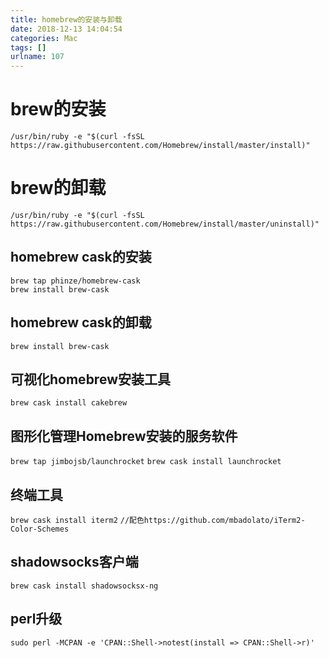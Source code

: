 ```yaml
---
title: homebrew的安装与卸载
date: 2018-12-13 14:04:54
categories: Mac
tags: []
urlname: 107
---
```

# brew的安装
    /usr/bin/ruby -e "$(curl -fsSL https://raw.githubusercontent.com/Homebrew/install/master/install)"

# brew的卸载
    /usr/bin/ruby -e "$(curl -fsSL https://raw.githubusercontent.com/Homebrew/install/master/uninstall)"

## homebrew cask的安装
    brew tap phinze/homebrew-cask
    brew install brew-cask

## homebrew cask的卸载
`brew install brew-cask`

## 可视化homebrew安装工具

`brew cask install cakebrew`
## 图形化管理Homebrew安装的服务软件

`brew tap jimbojsb/launchrocket`
`brew cask install launchrocket`


## 终端工具

`brew cask install iterm2`
`//配色https://github.com/mbadolato/iTerm2-Color-Schemes`

## shadowsocks客户端

`brew cask install shadowsocksx-ng`

## perl升级
`sudo perl -MCPAN -e 'CPAN::Shell->notest(install => CPAN::Shell->r)'`






